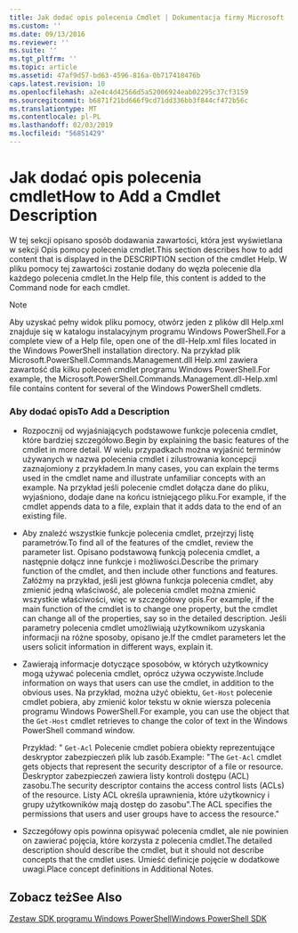 ```yaml
---
title: Jak dodać opis polecenia Cmdlet | Dokumentacja firmy Microsoft
ms.custom: ''
ms.date: 09/13/2016
ms.reviewer: ''
ms.suite: ''
ms.tgt_pltfrm: ''
ms.topic: article
ms.assetid: 47af9d57-bd63-4596-816a-0b717418476b
caps.latest.revision: 10
ms.openlocfilehash: a2e4c4d42566d5a52006924eab02295c37cf3159
ms.sourcegitcommit: b6871f21bd666f9cd71dd336bb3f844cf472b56c
ms.translationtype: MT
ms.contentlocale: pl-PL
ms.lasthandoff: 02/03/2019
ms.locfileid: "56851429"
---
```

# <a name="how-to-add-a-cmdlet-description"></a><span data-ttu-id="cee71-102">Jak dodać opis polecenia cmdlet</span><span class="sxs-lookup"><span data-stu-id="cee71-102">How to Add a Cmdlet Description</span></span>

<span data-ttu-id="cee71-103">W tej sekcji opisano sposób dodawania zawartości, która jest wyświetlana w sekcji Opis pomocy polecenia cmdlet.</span><span class="sxs-lookup"><span data-stu-id="cee71-103">This section describes how to add content that is displayed in the DESCRIPTION section of the cmdlet Help.</span></span> <span data-ttu-id="cee71-104">W pliku pomocy tej zawartości zostanie dodany do węzła polecenie dla każdego polecenia cmdlet.</span><span class="sxs-lookup"><span data-stu-id="cee71-104">In the Help file, this content is added to the Command node for each cmdlet.</span></span>

> [!NOTE]
> <span data-ttu-id="cee71-105">Aby uzyskać pełny widok pliku pomocy, otwórz jeden z plików dll Help.xml znajduje się w katalogu instalacyjnym programu Windows PowerShell.</span><span class="sxs-lookup"><span data-stu-id="cee71-105">For a complete view of a Help file, open one of the dll-Help.xml files located in the Windows PowerShell installation directory.</span></span> <span data-ttu-id="cee71-106">Na przykład plik Microsoft.PowerShell.Commands.Management.dll Help.xml zawiera zawartość dla kilku poleceń cmdlet programu Windows PowerShell.</span><span class="sxs-lookup"><span data-stu-id="cee71-106">For example, the Microsoft.PowerShell.Commands.Management.dll-Help.xml file contains content for several of the Windows PowerShell cmdlets.</span></span>

### <a name="to-add-a-description"></a><span data-ttu-id="cee71-107">Aby dodać opis</span><span class="sxs-lookup"><span data-stu-id="cee71-107">To Add a Description</span></span>

- <span data-ttu-id="cee71-108">Rozpocznij od wyjaśniających podstawowe funkcje polecenia cmdlet, które bardziej szczegółowo.</span><span class="sxs-lookup"><span data-stu-id="cee71-108">Begin by explaining the basic features of the cmdlet in more detail.</span></span> <span data-ttu-id="cee71-109">W wielu przypadkach można wyjaśnić terminów używanych w nazwa polecenia cmdlet i zilustrowania koncepcji zaznajomiony z przykładem.</span><span class="sxs-lookup"><span data-stu-id="cee71-109">In many cases, you can explain the terms used in the cmdlet name and illustrate unfamiliar concepts with an example.</span></span> <span data-ttu-id="cee71-110">Na przykład jeśli polecenie cmdlet dołącza dane do pliku, wyjaśniono, dodaje dane na końcu istniejącego pliku.</span><span class="sxs-lookup"><span data-stu-id="cee71-110">For example, if the cmdlet appends data to a file, explain that it adds data to the end of an existing file.</span></span>

- <span data-ttu-id="cee71-111">Aby znaleźć wszystkie funkcje polecenia cmdlet, przejrzyj listę parametrów.</span><span class="sxs-lookup"><span data-stu-id="cee71-111">To find all of the features of the cmdlet, review the parameter list.</span></span> <span data-ttu-id="cee71-112">Opisano podstawową funkcją polecenia cmdlet, a następnie dołącz inne funkcje i możliwości.</span><span class="sxs-lookup"><span data-stu-id="cee71-112">Describe the primary function of the cmdlet, and then include other functions and features.</span></span> <span data-ttu-id="cee71-113">Załóżmy na przykład, jeśli jest główna funkcja polecenia cmdlet, aby zmienić jedną właściwość, ale polecenia cmdlet można zmienić wszystkie właściwości, więc w szczegółowy opis.</span><span class="sxs-lookup"><span data-stu-id="cee71-113">For example, if the main function of the cmdlet is to change one property, but the cmdlet can change all of the properties, say so in the detailed description.</span></span> <span data-ttu-id="cee71-114">Jeśli parametry polecenia cmdlet umożliwiają użytkownikom uzyskania informacji na różne sposoby, opisano je.</span><span class="sxs-lookup"><span data-stu-id="cee71-114">If the cmdlet parameters let the users solicit information in different ways, explain it.</span></span>

- <span data-ttu-id="cee71-115">Zawierają informacje dotyczące sposobów, w których użytkownicy mogą używać polecenia cmdlet, oprócz używa oczywiste.</span><span class="sxs-lookup"><span data-stu-id="cee71-115">Include information on ways that users can use the cmdlet, in addition to the obvious uses.</span></span> <span data-ttu-id="cee71-116">Na przykład, można użyć obiektu, `Get-Host` polecenie cmdlet pobiera, aby zmienić kolor tekstu w oknie wiersza polecenia programu Windows PowerShell.</span><span class="sxs-lookup"><span data-stu-id="cee71-116">For example, you can use the object that the `Get-Host` cmdlet retrieves to change the color of text in the Windows PowerShell command window.</span></span>

  <span data-ttu-id="cee71-117">Przykład:  " `Get-Acl` Polecenie cmdlet pobiera obiekty reprezentujące deskryptor zabezpieczeń plik lub zasób.</span><span class="sxs-lookup"><span data-stu-id="cee71-117">Example:  "The `Get-Acl` cmdlet gets objects that represent the security descriptor of a file or resource.</span></span> <span data-ttu-id="cee71-118">Deskryptor zabezpieczeń zawiera listy kontroli dostępu (ACL) zasobu.</span><span class="sxs-lookup"><span data-stu-id="cee71-118">The security descriptor contains the access control lists (ACLs) of the resource.</span></span> <span data-ttu-id="cee71-119">Listy ACL określa uprawnienia, które użytkownicy i grupy użytkowników mają dostęp do zasobu".</span><span class="sxs-lookup"><span data-stu-id="cee71-119">The ACL specifies the permissions that users and user groups have to access the resource."</span></span>

- <span data-ttu-id="cee71-120">Szczegółowy opis powinna opisywać polecenia cmdlet, ale nie powinien on zawierać pojęcia, które korzysta z polecenia cmdlet.</span><span class="sxs-lookup"><span data-stu-id="cee71-120">The detailed description should describe the cmdlet, but it should not describe concepts that the cmdlet uses.</span></span> <span data-ttu-id="cee71-121">Umieść definicje pojęcie w dodatkowe uwagi.</span><span class="sxs-lookup"><span data-stu-id="cee71-121">Place concept definitions in Additional Notes.</span></span>

## <a name="see-also"></a><span data-ttu-id="cee71-122">Zobacz też</span><span class="sxs-lookup"><span data-stu-id="cee71-122">See Also</span></span>

[<span data-ttu-id="cee71-123">Zestaw SDK programu Windows PowerShell</span><span class="sxs-lookup"><span data-stu-id="cee71-123">Windows PowerShell SDK</span></span>](../windows-powershell-reference.md)
